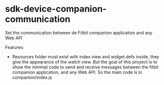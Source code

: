 # sdk-device-companion-communication
Set the communication between de Fitbit companion application and any Web API

Features:
- Resources folder must exist with index.view and widget.defs inside, they give the appearance  of the watch view. But the goal of this proyect is to show the minimal code to send and receive messages between the fitbit companion application, and any Web API. So the main code is in companion/index.js
